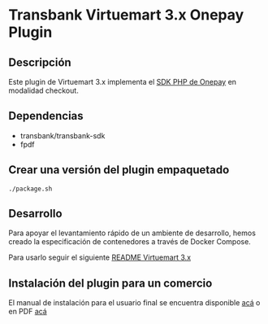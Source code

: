 # Transbank Virtuemart 3.x Onepay Plugin

## Descripción

Este plugin de Virtuemart 3.x implementa el [SDK PHP de Onepay](https://github.com/TransbankDevelopers/transbank-sdk-php) en modalidad checkout. 

## Dependencias

* transbank/transbank-sdk
* fpdf

## Crear una versión del plugin empaquetado 

    ./package.sh

## Desarrollo

Para apoyar el levantamiento rápido de un ambiente de desarrollo, hemos creado la especificación de contenedores a través de Docker Compose.

Para usarlo seguir el siguiente [README Virtuemart 3.x](./docker-virtuemart3/README.md)

## Instalación del plugin para un comercio

El manual de instalación para el usuario final se encuentra disponible [acá](docs/INSTALLATION.md) o en PDF [acá](https://github.com/TransbankDevelopers/transbank-plugin-virtuemart-onepay/raw/master/docs/INSTALLATION.pdf
)
